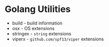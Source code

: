 # Golang Utilities

* build - build information
* osx - OS extensions
* stringex - `string` extensions
* viperx - `github.com/spf13/viper` extensions
